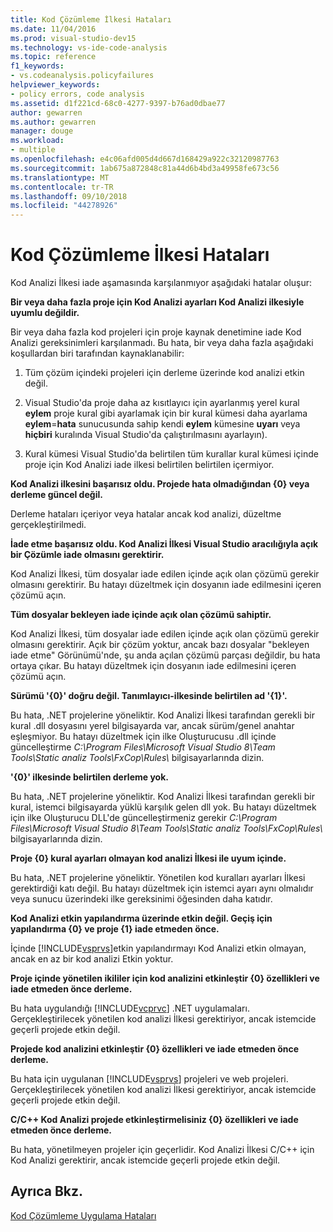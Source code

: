 ```yaml
---
title: Kod Çözümleme İlkesi Hataları
ms.date: 11/04/2016
ms.prod: visual-studio-dev15
ms.technology: vs-ide-code-analysis
ms.topic: reference
f1_keywords:
- vs.codeanalysis.policyfailures
helpviewer_keywords:
- policy errors, code analysis
ms.assetid: d1f221cd-68c0-4277-9397-b76ad0dbae77
author: gewarren
ms.author: gewarren
manager: douge
ms.workload:
- multiple
ms.openlocfilehash: e4c06afd005d4d667d168429a922c32120987763
ms.sourcegitcommit: 1ab675a872848c81a44d6b4bd3a49958fe673c56
ms.translationtype: MT
ms.contentlocale: tr-TR
ms.lasthandoff: 09/10/2018
ms.locfileid: "44278926"
---
```

# <a name="code-analysis-policy-errors"></a>Kod Çözümleme İlkesi Hataları
Kod Analizi İlkesi iade aşamasında karşılanmıyor aşağıdaki hatalar oluşur:

 **Bir veya daha fazla proje için Kod Analizi ayarları Kod Analizi ilkesiyle uyumlu değildir.**

 Bir veya daha fazla kod projeleri için proje kaynak denetimine iade Kod Analizi gereksinimleri karşılanmadı. Bu hata, bir veya daha fazla aşağıdaki koşullardan biri tarafından kaynaklanabilir:

1.  Tüm çözüm içindeki projeleri için derleme üzerinde kod analizi etkin değil.

2.  Visual Studio'da proje daha az kısıtlayıcı için ayarlanmış yerel kural **eylem** proje kural gibi ayarlamak için bir kural kümesi daha ayarlama **eylem**=**hata** sunucusunda sahip kendi **eylem** kümesine **uyarı** veya **hiçbiri** kuralında Visual Studio'da çalıştırılmasını ayarlayın).

3.  Kural kümesi Visual Studio'da belirtilen tüm kurallar kural kümesi içinde proje için Kod Analizi iade ilkesi belirtilen belirtilen içermiyor.

 **Kod Analizi ilkesini başarısız oldu. Projede hata olmadığından {0} veya derleme güncel değil.**

 Derleme hataları içeriyor veya hatalar ancak kod analizi, düzeltme gerçekleştirilmedi.

 **İade etme başarısız oldu. Kod Analizi İlkesi Visual Studio aracılığıyla açık bir Çözümle iade olmasını gerektirir.**

 Kod Analizi İlkesi, tüm dosyalar iade edilen içinde açık olan çözümü gerekir olmasını gerektirir. Bu hatayı düzeltmek için dosyanın iade edilmesini içeren çözümü açın.

 **Tüm dosyalar bekleyen iade içinde açık olan çözümü sahiptir.**

 Kod Analizi İlkesi, tüm dosyalar iade edilen içinde açık olan çözümü gerekir olmasını gerektirir. Açık bir çözüm yoktur, ancak bazı dosyalar "bekleyen iade etme" Görünümü'nde, şu anda açılan çözümü parçası değildir, bu hata ortaya çıkar. Bu hatayı düzeltmek için dosyanın iade edilmesini içeren çözümü açın.

 **Sürümü '{0}' doğru değil. Tanımlayıcı-ilkesinde belirtilen ad '{1}'.**

 Bu hata, .NET projelerine yöneliktir. Kod Analizi İlkesi tarafından gerekli bir kural .dll dosyasını yerel bilgisayarda var, ancak sürüm/genel anahtar eşleşmiyor. Bu hatayı düzeltmek için ilke Oluşturucusu .dll içinde güncelleştirme *C:\Program Files\Microsoft Visual Studio 8\Team Tools\Static analiz Tools\FxCop\Rules\\*  bilgisayarlarında dizin.

 **'{0}' ilkesinde belirtilen derleme yok.**

 Bu hata, .NET projelerine yöneliktir. Kod Analizi İlkesi tarafından gerekli bir kural, istemci bilgisayarda yüklü karşılık gelen dll yok. Bu hatayı düzeltmek için ilke Oluşturucu DLL'de güncelleştirmeniz gerekir *C:\Program Files\Microsoft Visual Studio 8\Team Tools\Static analiz Tools\FxCop\Rules\\*  bilgisayarlarında dizin.

 **Proje {0} kural ayarları olmayan kod analizi İlkesi ile uyum içinde.**

 Bu hata, .NET projelerine yöneliktir. Yönetilen kod kuralları ayarları İlkesi gerektirdiği katı değil. Bu hatayı düzeltmek için istemci ayarı aynı olmalıdır veya sunucu üzerindeki ilke gereksinimi öğesinden daha katıdır.

 **Kod Analizi etkin yapılandırma üzerinde etkin değil. Geçiş için yapılandırma {0} ve proje {1} iade etmeden önce.**

 İçinde [!INCLUDE[vsprvs](../code-quality/includes/vsprvs_md.md)]etkin yapılandırmayı Kod Analizi etkin olmayan, ancak en az bir kod analizi Etkin yoktur.

 **Proje içinde yönetilen ikililer için kod analizini etkinleştir {0} özellikleri ve iade etmeden önce derleme.**

 Bu hata uygulandığı [!INCLUDE[vcprvc](../code-quality/includes/vcprvc_md.md)] .NET uygulamaları. Gerçekleştirilecek yönetilen kod analizi İlkesi gerektiriyor, ancak istemcide geçerli projede etkin değil.

 **Projede kod analizini etkinleştir {0} özellikleri ve iade etmeden önce derleme.**

 Bu hata için uygulanan [!INCLUDE[vsprvs](../code-quality/includes/vsprvs_md.md)] projeleri ve web projeleri. Gerçekleştirilecek yönetilen kod analizi İlkesi gerektiriyor, ancak istemcide geçerli projede etkin değil.

 **C/C++ Kod Analizi projede etkinleştirmelisiniz {0} özellikleri ve iade etmeden önce derleme.**

 Bu hata, yönetilmeyen projeler için geçerlidir. Kod Analizi İlkesi C/C++ için Kod Analizi gerektirir, ancak istemcide geçerli projede etkin değil.

## <a name="see-also"></a>Ayrıca Bkz.
 [Kod Çözümleme Uygulama Hataları](../code-quality/code-analysis-application-errors.md)